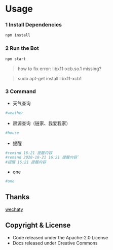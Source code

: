 # Usage

### 1 Install Dependencies

```sh
npm install
```

### 2 Run the Bot

```sh
npm start
```
> how to fix error: libx11-xcb.so.1 missing?

> sudo apt-get install libx11-xcb1

### 3 Command

- 天气查询
```sh
#weather
```
- 房源查询（链家、我爱我家） 
```sh
#house
```
- 提醒
```sh
#remind 16:21 提醒内容 
#remind 2020-10-21 16:21 提醒内容`
#提醒 16:21 提醒内容 
```
- one
```sh
#one 
```

## Thanks

[wechaty](https://github.com/wechaty)


## Copyright & License

- Code released under the Apache-2.0 License
- Docs released under Creative Commons
